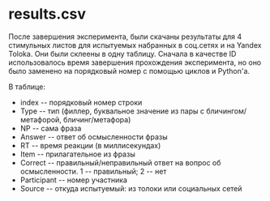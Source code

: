 # results.csv
После завершения эксперимента, были скачаны результаты для 4 стимульных листов для испытуемых набранных в соц.сетях и на Yandex Toloka. Они были склеены в одну таблицу. Сначала в качестве ID использовалось время завершения прохождения эксперимента, но оно было заменено на порядковый номер с помощью циклов и Python'а.

В таблице:
* index -- порядковый номер строки
* Type -- тип (филлер, буквальное значение из пары с бличингом/метафорой, бличинг/метафора)
* NP -- сама фраза
* Answer -- ответ об осмысленности фразы
* RT -- время реакции (в миллисекундах)
* Item -- прилагательное из фразы
* Correct -- правильный/неправильный ответ на вопрос об осмысленности. 1 -- правильный; 2 -- нет
* Participant -- номер участника
* Source -- откуда испытуемый: из толоки или социальных сетей
